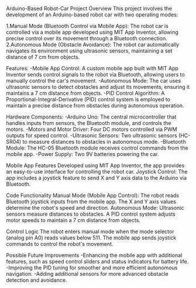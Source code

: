 Arduino-Based Robot-Car Project
Overview
This project involves the development of an Arduino-based robot car with two operating modes:

1.Manual Mode (Bluetooth Control via Mobile App): The robot car is controlled via a mobile app developed using MIT App Inventor, allowing precise control over its movement through a Bluetooth connection.
2.Autonomous Mode (Obstacle Avoidance): The robot car automatically navigates its environment using ultrasonic sensors, maintaining a set distance of 7 cm from objects.

Features:
-Mobile App Control: A custom mobile app built with MIT App Inventor sends control signals to the robot via Bluetooth, allowing users to manually control the car's movement.
-Autonomous Mode: The car uses ultrasonic sensors to detect obstacles and adjust its movements, ensuring it maintains a 7 cm distance from objects.
-PID Control Algorithm: A Proportional-Integral-Derivative (PID) control system is employed to maintain a precise distance from obstacles during autonomous operation.

Hardware Components:
-Arduino Uno: The central microcontroller that handles inputs from sensors, the Bluetooth module, and controls the motors.
-Motors and Motor Driver: Four DC motors controlled via PWM outputs for speed control.
-Ultrasonic Sensors: Two ultrasonic sensors (HC-SR04) to measure distances to obstacles in autonomous mode.
-Bluetooth Module: The HC-05 Bluetooth module receives control commands from the mobile app.
-Power Supply: Two 9V batteries powering the car.

Mobile App Features
Developed using MIT App Inventor, the app provides an easy-to-use interface for controlling the robot car.
Joystick Control: The app includes a joystick feature to send X and Y axis data to the Arduino via Bluetooth.


Code Functionality
Manual Mode (Mobile App Control):
The robot reads Bluetooth joystick inputs from the mobile app. The X and Y axis values determine the robot's speed and direction.
Autonomous Mode:
Ultrasonic sensors measure distances to obstacles.
A PID control system adjusts motor speeds to maintain a 7 cm distance from objects.

Control Logic
The robot enters manual mode when the mode selector (analog pin A0) reads values below 511. The mobile app sends joystick commands to control the robot's movement.

Possible Future Improvements
-Enhancing the mobile app with additional features, such as speed control sliders and status indicators for battery life.
-Improving the PID tuning for smoother and more efficient autonomous navigation.
-Adding additional sensors for more advanced obstacle detection and avoidance.
